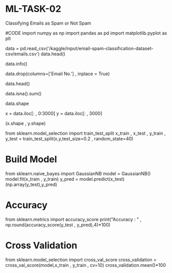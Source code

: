 # ML-TASK-02
Classifying Emails as Spam or Not Spam

#CODE
import numpy as np
import pandas as pd
import matplotlib.pyplot as plt

data = pd.read_csv('/kaggle/input/email-spam-classification-dataset-csv/emails.csv')
data.head()

data.info()

data.drop(columns=['Email No.'] , inplace = True)

data.head()

data.isna().sum()

data.shape

x = data.iloc[: , 0:3000]
y = data.iloc[: , 3000]

(x.shape , y.shape)

from sklearn.model_selection import train_test_split
x_train , x_test , y_train , y_test = train_test_split(x,y,test_size=0.2 , random_state=40)

# Build Model
from sklearn.naive_bayes import GaussianNB
model = GaussianNB()
model.fit(x_train , y_train)
y_pred = model.predict(x_test)
(np.array(y_test),y_pred)

# Accuracy
from sklearn.metrics import accuracy_score
print("Accuracy : " , np.round(accuracy_score(y_test , y_pred),4)*100)

# Cross Validation
from sklearn.model_selection import cross_val_score
cross_validation = cross_val_score(model,x_train , y_train , cv=10)
cross_validation.mean()*100
